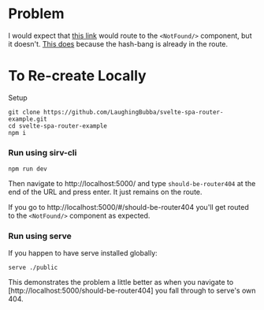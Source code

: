 # Problem
I would expect that [this link](https://svelte-spa-router-example.laughingbubba.now.sh/should-be-router404) would route to the `<NotFound/>` component, but it doesn't. [This does](https://svelte-spa-router-example.laughingbubba.now.sh/#/should-be-router404) because the hash-bang is already in the route.

# To Re-create Locally
Setup  
```
git clone https://github.com/LaughingBubba/svelte-spa-router-example.git
cd svelte-spa-router-example
npm i
```

### Run using sirv-cli
```
npm run dev
```
Then navigate to http://localhost:5000/ and type `should-be-router404` at the end of the URL and press enter. It just remains on the <Home/> route. 

If you go to http://localhost:5000/#/should-be-router404 you'll get routed to the `<NotFound/>` component as expected.

### Run using serve
If you happen to have serve installed globally:
```
serve ./public
```
This demonstrates the problem a little better as when you navigate to [http://localhost:5000/should-be-router404] you fall through to serve's own 404. 
